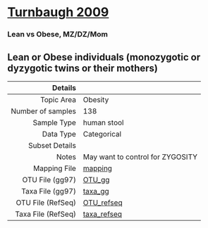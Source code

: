 # [Turnbaugh 2009]( ../docs/turnbaugh_twins.html )

### Lean vs Obese, MZ/DZ/Mom
## Lean or Obese individuals (monozygotic or dyzygotic twins or their mothers)

| Details        |             |
| -------------: |-------------|
| Topic Area | Obesity
| Number of samples | 138
| Sample Type | human stool
| Data Type | Categorical
| Subset Details | 
| Notes | May want to control for ZYGOSITY
| Mapping File | [mapping]( ../datasets/turnbaugh_twins/mapping-obese-lean-all.txt)
| OTU File (gg97) | [OTU_gg]( ../datasets/turnbaugh_twins/gg/otutable.txt)
| Taxa File (gg97) | [taxa_gg]( ../datasets/turnbaugh_twins/gg/taxatable.txt)
| OTU File (RefSeq) | [OTU_refseq]( ../datasets/turnbaugh_twins/refseq/otutable.txt)
| Taxa File (RefSeq) | [taxa_refseq]( ../datasets/turnbaugh_twins/refseq/taxatable.txt)